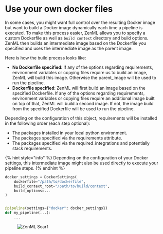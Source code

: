 # Use your own docker files

In some cases, you might want full control over the resulting Docker image but want to build a Docker image dynamically each time a pipeline is executed. To make this process easier, ZenML allows you to specify a custom Dockerfile as well as `build context` directory and build options. ZenML then builds an intermediate image based on the Dockerfile you specified and uses the intermediate image as the parent image.

Here is how the build process looks like:

* **No Dockerfile specified**: If any of the options regarding requirements, environment variables or copying files require us to build an image, ZenML will build this image. Otherwise the parent_image will be used to run the pipeline.
* **Dockerfile specified**: ZenML will first build an image based on the specified Dockerfile. If any of the options regarding requirements, environment variables or copying files require an additional image built on top of that, ZenML will build a second image. If not, the image build from the specified Dockerfile will be used to run the pipeline.

Depending on the configuration of this object, requirements will be installed in the following order (each step optional): 

* The packages installed in your local python environment.
* The packages specified via the requirements attribute.
* The packages specified via the required_integrations and potentially stack requirements.

{% hint style="info" %}
Depending on the configuration of your Docker settings, this intermediate image might also be used directly to execute your pipeline steps.
{% endhint %}

```python
docker_settings = DockerSettings(
    dockerfile="/path/to/dockerfile",
    build_context_root="/path/to/build/context",
    build_options=...
)


@pipeline(settings={"docker": docker_settings})
def my_pipeline(...):
    ...
```

<!-- For scarf -->
<figure><img alt="ZenML Scarf" referrerpolicy="no-referrer-when-downgrade" src="https://static.scarf.sh/a.png?x-pxid=f0b4f458-0a54-4fcd-aa95-d5ee424815bc" /></figure>
